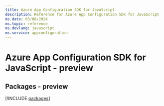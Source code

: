 ```yaml
---
title: Azure App Configuration SDK for JavaScript
description: Reference for Azure App Configuration SDK for JavaScript
ms.date: 03/08/2024
ms.topic: reference
ms.devlang: javascript
ms.service: appconfiguration
---
```

# Azure App Configuration SDK for JavaScript - preview
## Packages - preview
[!INCLUDE [packages](app-configuration-index.md)]